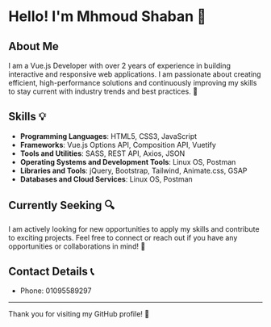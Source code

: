 # Hello! I'm Mhmoud Shaban 👋

## About Me

I am a Vue.js Developer with over 2 years of experience in building interactive and responsive web applications. I am passionate about creating efficient, high-performance solutions and continuously improving my skills to stay current with industry trends and best practices. 🚀

## Skills 💡

- **Programming Languages**: HTML5, CSS3, JavaScript
- **Frameworks**: Vue.js Options API, Composition API, Vuetify
- **Tools and Utilities**: SASS, REST API, Axios, JSON
- **Operating Systems and Development Tools**: Linux OS, Postman
- **Libraries and Tools**: jQuery, Bootstrap, Tailwind, Animate.css, GSAP
- **Databases and Cloud Services**: Linux OS, Postman

## Currently Seeking 🔍

I am actively looking for new opportunities to apply my skills and contribute to exciting projects. Feel free to connect or reach out if you have any opportunities or collaborations in mind! 🌟

## Contact Details 📞

- Phone: 01095589297

---

Thank you for visiting my GitHub profile! 🙌

